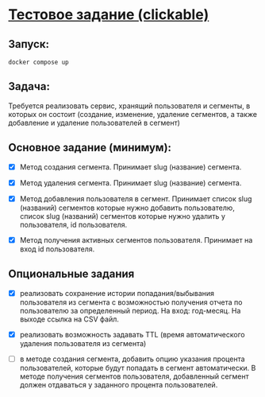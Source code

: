 # [Тестовое задание (clickable)](https://github.com/avito-tech/backend-trainee-assignment-2023)

## Запуск:

```
docker compose up
```

## Задача:

Требуется реализовать сервис, хранящий пользователя и сегменты, в которых он состоит (создание, изменение, удаление сегментов, а также добавление и удаление пользователей в сегмент)


## Основное задание (минимум):

- [x] Метод создания сегмента. Принимает slug (название) сегмента. 
- [x] Метод удаления сегмента. Принимает slug (название) сегмента. 
- [x] Метод добавления пользователя в сегмент. Принимает список slug (названий) сегментов которые нужно добавить пользователю, список slug (названий) сегментов которые нужно удалить у пользователя, id пользователя.
- [x] Метод получения активных сегментов пользователя. Принимает на вход id пользователя.


## Опциональные задания

- [x] реализовать сохранение истории попадания/выбывания пользователя из сегмента с возможностью получения отчета по пользователю за определенный период. На вход: год-месяц. На выходе ссылка на CSV файл.

- [x] реализовать возможность задавать TTL (время автоматического удаления пользователя из сегмента)

- [ ] в методе создания сегмента, добавить опцию указания процента пользователей, которые будут попадать в сегмент автоматически. В методе получения сегментов пользователя, добавленный сегмент должен отдаваться у заданного процента пользователей.

